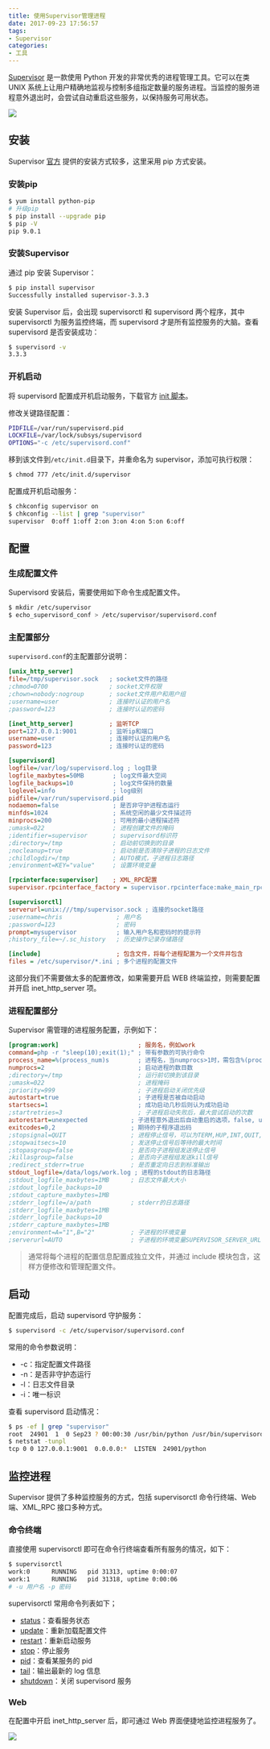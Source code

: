 ```yaml
---
title: 使用Supervisor管理进程
date: 2017-09-23 17:56:57
tags:
- Supervisor
categories:
- 工具
---
```


[Supervisor](http://supervisord.org) 是一款使用 Python 开发的非常优秀的进程管理工具。它可以在类 UNIX 系统上让用户精确地监视与控制多组指定数量的服务进程。当监控的服务进程意外退出时，会尝试自动重启这些服务，以保持服务可用状态。

![](https://www.fanhaobai.com/2017/09/supervisor/d42decd3-2342-4e8f-a34f-48b47fc6e557.png)<!--more-->

## 安装

Supervisor [官方](http://www.supervisord.org/installing.html) 提供的安装方式较多，这里采用 pip 方式安装。

### 安装pip

```Bash
$ yum install python-pip
# 升级pip
$ pip install --upgrade pip
$ pip -V
pip 9.0.1
```

### 安装Supervisor

通过 pip 安装 Supervisor：

```Bash
$ pip install supervisor
Successfully installed supervisor-3.3.3
```

安装 Supervisor 后，会出现 supervisorctl 和 supervisord 两个程序，其中 supervisorctl 为服务监控终端，而 supervisord 才是所有监控服务的大脑。查看 supervisord 是否安装成功：

```Bash
$ supervisord -v
3.3.3
```

### 开机启动

将 supervisord 配置成开机启动服务，下载官方 [init 脚本](https://github.com/Supervisor/initscripts/blob/master/redhat-init-mingalevme)。

修改关键路径配置：

```Bash
PIDFILE=/var/run/supervisord.pid
LOCKFILE=/var/lock/subsys/supervisord
OPTIONS="-c /etc/supervisord.conf"
```

移到该文件到`/etc/init.d`目录下，并重命名为 supervisor，添加可执行权限：

```Bash
$ chmod 777 /etc/init.d/supervisor
```

配置成开机启动服务：

```Bash
$ chkconfig supervisor on
$ chkconfig --list | grep "supervisor"
supervisor  0:off 1:off 2:on 3:on 4:on 5:on 6:off
```

## 配置

### 生成配置文件

Supervisord 安装后，需要使用如下命令生成配置文件。

```Bash
$ mkdir /etc/supervisor
$ echo_supervisord_conf > /etc/supervisor/supervisord.conf
```

### 主配置部分

`supervisord.conf`的主配置部分说明：

```Ini
[unix_http_server]
file=/tmp/supervisor.sock   ; socket文件的路径
;chmod=0700                 ; socket文件权限
;chown=nobody:nogroup       ; socket文件用户和用户组
;username=user              ; 连接时认证的用户名
;password=123               ; 连接时认证的密码

[inet_http_server]          ; 监听TCP
port=127.0.0.1:9001         ; 监听ip和端口
username=user               ; 连接时认证的用户名
password=123                ; 连接时认证的密码

[supervisord]
logfile=/var/log/supervisord.log ; log目录
logfile_maxbytes=50MB        ; log文件最大空间
logfile_backups=10           ; log文件保持的数量
loglevel=info                ; log级别
pidfile=/var/run/supervisord.pid
nodaemon=false               ; 是否非守护进程态运行
minfds=1024                  ; 系统空闲的最少文件描述符
minprocs=200                 ; 可用的最小进程描述符
;umask=022                   ; 进程创建文件的掩码
;identifier=supervisor       ; supervisord标识符
;directory=/tmp              ; 启动前切换到的目录
;nocleanup=true              ; 启动前是否清除子进程的日志文件
;childlogdir=/tmp            ; AUTO模式，子进程日志路径
;environment=KEY="value"     ; 设置环境变量

[rpcinterface:supervisor]    ; XML_RPC配置
supervisor.rpcinterface_factory = supervisor.rpcinterface:make_main_rpcinterface

[supervisorctl]
serverurl=unix:///tmp/supervisor.sock ; 连接的socket路径
;username=chris               ; 用户名
;password=123                 ; 密码
prompt=mysupervisor           ; 输入用户名和密码时的提示符
;history_file=~/.sc_history   ; 历史操作记录存储路径

[include]                     ; 包含文件，将每个进程配置为一个文件并包含
files = /etc/supervisor/*.ini ; 多个进程的配置文件
```

这部分我们不需要做太多的配置修改，如果需要开启 WEB 终端监控，则需要配置并开启 inet_http_server 项。

### 进程配置部分

Supervisor 需管理的进程服务配置，示例如下：

```Ini
[program:work]                      ; 服务名，例如work
command=php -r "sleep(10);exit(1);" ; 带有参数的可执行命令
process_name=%(process_num)s        ; 进程名，当numprocs>1时，需包含%(process_num)s
numprocs=2                          ; 启动进程的数目数
;directory=/tmp                     ; 运行前切换到该目录
;umask=022                          ; 进程掩码
;priority=999                       ; 子进程启动关闭优先级
autostart=true                      ; 子进程是否被自动启动
startsecs=1                         ; 成功启动几秒后则认为成功启动
;startretries=3                     ; 子进程启动失败后，最大尝试启动的次数
autorestart=unexpected            ; 子进程意外退出后自动重启的选项，false, unexpected, true。unexpected表示不在exitcodes列表时重启
exitcodes=0,2                     ; 期待的子程序退出码
;stopsignal=QUIT                  ; 进程停止信号，可以为TERM,HUP,INT,QUIT,KILL,USR1,or USR2等信号，默认为TERM
;stopwaitsecs=10                  ; 发送停止信号后等待的最大时间
;stopasgroup=false                ; 是否向子进程组发送停止信号
;killasgroup=false                ; 是否向子进程组发送kill信号
;redirect_stderr=true             ; 是否重定向日志到标准输出
stdout_logfile=/data/logs/work.log ; 进程的stdout的日志路径
;stdout_logfile_maxbytes=1MB      ; 日志文件最大大小
;stdout_logfile_backups=10
;stdout_capture_maxbytes=1MB
;stderr_logfile=/a/path           ; stderr的日志路径
;stderr_logfile_maxbytes=1MB
;stderr_logfile_backups=10
;stderr_capture_maxbytes=1MB
;environment=A="1",B="2"          ; 子进程的环境变量
;serverurl=AUTO                   ; 子进程的环境变量SUPERVISOR_SERVER_URL 
```

> 通常将每个进程的配置信息配置成独立文件，并通过 include 模块包含，这样方便修改和管理配置文件。

## 启动

配置完成后，启动 supervisord 守护服务：

```Bash
$ supervisord -c /etc/supervisor/supervisord.conf
```

常用的命令参数说明：

* -c：指定配置文件路径
* -n：是否非守护态运行
* -l：日志文件目录
* -i：唯一标识

查看 supervisord 启动情况：

```Bash
$ ps -ef | grep "supervisor"
root  24901  1  0 Sep23 ? 00:00:30 /usr/bin/python /usr/bin/supervisord -c /etc/supervisor/supervisord.conf
$ netstat -tunpl
tcp 0 0 127.0.0.1:9001  0.0.0.0:*  LISTEN  24901/python
```

## 监控进程

Supervisor 提供了多种监控服务的方式，包括 supervisorctl 命令行终端、Web 端、XML_RPC 接口多种方式。

### 命令终端

直接使用 supervisorctl 即可在命令行终端查看所有服务的情况，如下：

```Bash
$ supervisorctl 
work:0      RUNNING   pid 31313, uptime 0:00:07
work:1      RUNNING   pid 31318, uptime 0:00:06
# -u 用户名 -p 密码
```

supervisorctl 常用命令列表如下；

* [status]()：查看服务状态
* [update]()：重新加载配置文件
* [restart]()：重新启动服务
* [stop]()：停止服务
* [pid]()：查看某服务的 pid
* [tail]()：输出最新的 log 信息
* [shutdown]()：关闭 supervisord 服务

### Web

在配置中开启 inet_http_server 后，即可通过 Web 界面便捷地监控进程服务了。

![](https://www.fanhaobai.com/2017/09/supervisor/9d28cc24-a0d8-11e7-abc4-cec278b6b50a.png)
